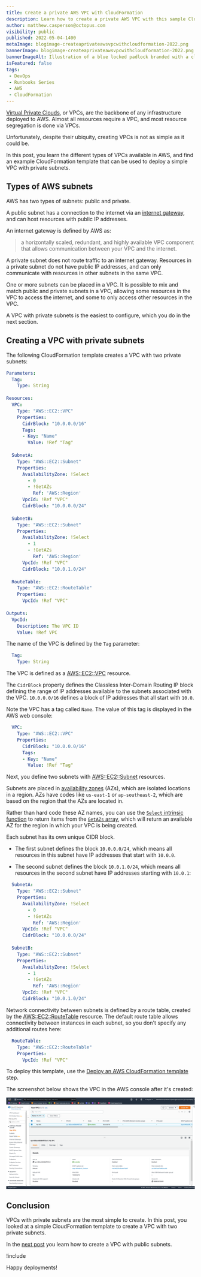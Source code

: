 ```yaml
---
title: Create a private AWS VPC with CloudFormation
description: Learn how to create a private AWS VPC with this sample CloudFormation template.
author: matthew.casperson@octopus.com
visibility: public
published: 2022-05-04-1400
metaImage: blogimage-createaprivateawsvpcwithcloudformation-2022.png
bannerImage: blogimage-createaprivateawsvpcwithcloudformation-2022.png
bannerImageAlt: Illustration of a blue locked padlock branded with a closed eye to signal private VPC, sitting amongst clouds. 
isFeatured: false 
tags:
 - DevOps
 - Runbooks Series
 - AWS
 - CloudFormation
---
```


[Virtual Private Clouds](https://aws.amazon.com/vpc/), or VPCs, are the backbone of any infrastructure deployed to AWS. Almost all resources require a VPC, and most resource segregation is done via VPCs.

Unfortunately, despite their ubiquity, creating VPCs is not as simple as it could be. 

In this post, you learn the different types of VPCs available in AWS, and find an example CloudFormation template that can be used to deploy a simple VPC with private subnets.

## Types of AWS subnets

AWS has two types of subnets: public and private.

A public subnet has a connection to the internet via an [internet gateway](https://docs.aws.amazon.com/vpc/latest/userguide/VPC_Internet_Gateway.html), and can host resources with public IP addresses. 

An internet gateway is defined by AWS as:

> a horizontally scaled, redundant, and highly available VPC component that allows communication between your VPC and the internet. 

A private subnet does not route traffic to an internet gateway. Resources in a private subnet do not have public IP addresses, and can only communicate with resources in other subnets in the same VPC.

One or more subnets can be placed in a VPC. It is possible to mix and match public and private subnets in a VPC, allowing some resources in the VPC to access the internet, and some to only access other resources in the VPC.

A VPC with private subnets is the easiest to configure, which you do in the next section.

## Creating a VPC with private subnets

The following CloudFormation template creates a VPC with two private subnets:

```yaml
Parameters:
  Tag:
    Type: String
    
Resources: 
  VPC:
    Type: "AWS::EC2::VPC"
    Properties:
      CidrBlock: "10.0.0.0/16"
      Tags:
      - Key: "Name"
        Value: !Ref "Tag"
        
  SubnetA:
    Type: "AWS::EC2::Subnet"
    Properties:
      AvailabilityZone: !Select 
        - 0
        - !GetAZs 
          Ref: 'AWS::Region'
      VpcId: !Ref "VPC"
      CidrBlock: "10.0.0.0/24"

  SubnetB:
    Type: "AWS::EC2::Subnet"
    Properties:
      AvailabilityZone: !Select 
        - 1
        - !GetAZs 
          Ref: 'AWS::Region'
      VpcId: !Ref "VPC"
      CidrBlock: "10.0.1.0/24"
      
  RouteTable:
    Type: "AWS::EC2::RouteTable"
    Properties:
      VpcId: !Ref "VPC"
      
Outputs:
  VpcId:
    Description: The VPC ID
    Value: !Ref VPC
```

The name of the VPC is defined by the `Tag` parameter:

```yaml
  Tag:
    Type: String
```

The VPC is defined as a [AWS::EC2::VPC](https://docs.aws.amazon.com/AWSCloudFormation/latest/UserGuide/aws-resource-ec2-vpc.html) resource. 

The `CidrBlock` property defines the Classless Inter-Domain Routing IP block defining the range of IP addresses available to the subnets associated with the VPC. `10.0.0.0/16` defines a block of IP addresses that all start with `10.0`.

Note the VPC has a tag called `Name`. The value of this tag is displayed in the AWS web console:

```yaml
  VPC:
    Type: "AWS::EC2::VPC"
    Properties:
      CidrBlock: "10.0.0.0/16"
      Tags:
      - Key: "Name"
        Value: !Ref "Tag"
```

Next, you define two subnets with [AWS::EC2::Subnet](https://docs.aws.amazon.com/AWSCloudFormation/latest/UserGuide/aws-resource-ec2-subnet.html) resources.

Subnets are placed in [availability zones](https://docs.aws.amazon.com/AWSEC2/latest/UserGuide/using-regions-availability-zones.html) (AZs), which are isolated locations in a region. AZs have codes like `us-east-1` or `ap-southeast-2`, which are based on the region that the AZs are located in. 

Rather than hard code these AZ names, you can use the [`Select` intrinsic function](https://docs.aws.amazon.com/AWSCloudFormation/latest/UserGuide/intrinsic-function-reference-select.html) to return items from the [`GetAZs` array](https://docs.aws.amazon.com/AWSCloudFormation/latest/UserGuide/intrinsic-function-reference-getavailabilityzones.html), which will return an available AZ for the region in which your VPC is being created.

Each subnet has its own unique CIDR block. 

- The first subnet defines the block `10.0.0.0/24`, which means all resources in this subnet have IP addresses that start with `10.0.0`. 

- The second subnet defines the block `10.0.1.0/24`, which means all resources in the second subnet have IP addresses starting with `10.0.1`:

```yaml
  SubnetA:
    Type: "AWS::EC2::Subnet"
    Properties:
      AvailabilityZone: !Select 
        - 0
        - !GetAZs 
          Ref: 'AWS::Region'
      VpcId: !Ref "VPC"
      CidrBlock: "10.0.0.0/24"

  SubnetB:
    Type: "AWS::EC2::Subnet"
    Properties:
      AvailabilityZone: !Select 
        - 1
        - !GetAZs 
          Ref: 'AWS::Region'
      VpcId: !Ref "VPC"
      CidrBlock: "10.0.1.0/24"
```

Network connectivity between subnets is defined by a route table, created by the [AWS::EC2::RouteTable](https://docs.aws.amazon.com/AWSCloudFormation/latest/UserGuide/aws-resource-ec2-routetable.html) resource. The default route table allows connectivity between instances in each subnet, so you don't specify any additional routes here:

```yaml
  RouteTable:
    Type: "AWS::EC2::RouteTable"
    Properties:
      VpcId: !Ref "VPC"
```

To deploy this template, use the [Deploy an AWS CloudFormation template](https://octopus.com/docs/deployments/aws/cloudformation) step. 

The screenshot below shows the VPC in the AWS console after it's created:

![AWS VPC Console](vpc.png)

## Conclusion

VPCs with private subnets are the most simple to create. In this post, you looked at a simple CloudFormation template to create a VPC with two private subnets. 

In the [next post](2022-q2/aws-vpc-public/index.md) you learn how to create a VPC with public subnets.

!include <q2-2022-newsletter-cta>

Happy deployments!